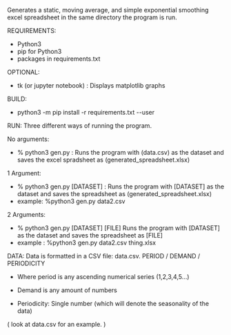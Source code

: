 Generates a static, moving average, and simple exponential smoothing excel spreadsheet in the same directory the program is run.

REQUIREMENTS:
-  Python3
-  pip for Python3
-  packages in requirements.txt

OPTIONAL:
-  tk (or jupyter notebook) : Displays matplotlib graphs 

BUILD:
-  python3 -m pip install -r requirements.txt --user

RUN:
Three different ways of running the program.

No arguments:
- %  python3 gen.py : Runs the program with (data.csv) as the dataset and saves the excel spradsheet as (generated_spreadsheet.xlsx)

1 Argument:
- %  python3 gen.py [DATASET] : Runs the program with [DATASET] as the dataset and saves the spreadsheet as (generated_spreadsheet.xlsx) 
- example: %python3 gen.py data2.csv

2 Arguments:

- % python3 gen.py [DATASET] [FILE] Runs the program with [DATASET] as the dataset and saves the spreadsheet as [FILE]
- example : %python3 gen.py data2.csv thing.xlsx

DATA:
Data is formatted in a CSV file: data.csv.
PERIOD / DEMAND / PERIODICITY

- Where period is any ascending numerical series (1,2,3,4,5...)

- Demand is any amount of numbers

- Periodicity: Single number (which will denote the seasonality of the data)

( look at data.csv for an example. )
